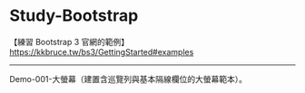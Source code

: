 # Study-Bootstrap
【練習 Bootstrap 3 官網的範例】https://kkbruce.tw/bs3/GettingStarted#examples
<hr>

Demo-001-大螢幕（建置含巡覽列與基本隔線欄位的大螢幕範本）。
